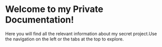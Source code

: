 # Welcome to my Private Documentation!

Here you will find all the relevant information about my secret project.Use the navigation on the left or the tabs at the top to explore.
